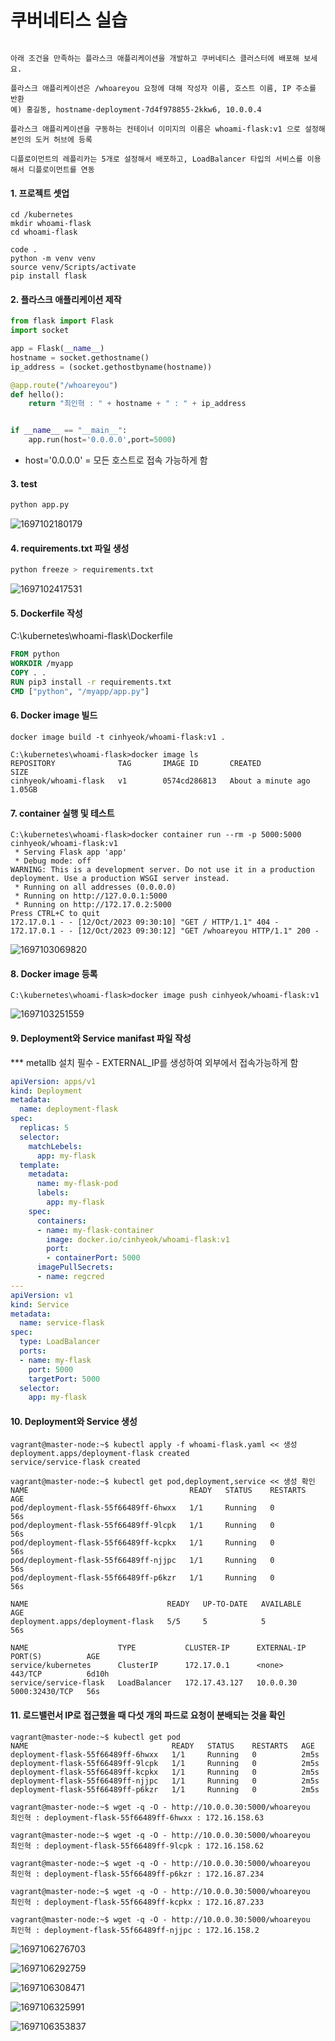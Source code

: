 # 쿠버네티스 실습

```

아래 조건을 만족하는 플라스크 애플리케이션을 개발하고 쿠버네티스 클러스터에 배포해 보세요. 

플라스크 애플리케이션은 /whoareyou 요청에 대해 작성자 이름, 호스트 이름, IP 주소를 반환
예) 홍길동, hostname-deployment-7d4f978855-2kkw6, 10.0.0.4

플라스크 애플리케이션을 구동하는 컨테이너 이미지의 이름은 whoami-flask:v1 으로 설정해 본인의 도커 허브에 등록

디플로이먼트의 레플리카는 5개로 설정해서 배포하고, LoadBalancer 타입의 서비스를 이용해서 디플로이먼트를 연동

```


#### 1. 프로젝트 셋업

```shell
cd /kubernetes
mkdir whoami-flask
cd whoami-flask

code .
python -m venv venv
source venv/Scripts/activate
pip install flask
```


#### 2. 플라스크 애플리케이션 제작

```python
from flask import Flask
import socket 

app = Flask(__name__)
hostname = socket.gethostname()
ip_address = (socket.gethostbyname(hostname))

@app.route("/whoareyou")
def hello():
    return "최인혁 : " + hostname + " : " + ip_address


if __name__ == "__main__":
    app.run(host='0.0.0.0',port=5000)
```
- host='0.0.0.0' = 모든 호스트로 접속 가능하게 함


#### 3. test

```python
python app.py
```

![1697102180179](image/README/1697102180179.png)

#### 4. requirements.txt 파일 생성
```python
python freeze > requirements.txt
```

![1697102417531](image/README/1697102417531.png)

#### 5. Dockerfile 작성

C:\kubernetes\whoami-flask\Dockerfile

```Dockerfile
FROM python
WORKDIR /myapp
COPY . .
RUN pip3 install -r requirements.txt
CMD ["python", "/myapp/app.py"]
```

#### 6. Docker image 빌드

```shell
docker image build -t cinhyeok/whoami-flask:v1 .
```

```shell
C:\kubernetes\whoami-flask>docker image ls
REPOSITORY              TAG       IMAGE ID       CREATED              SIZE
cinhyeok/whoami-flask   v1        0574cd286813   About a minute ago   1.05GB
```

#### 7. container 실행 및 테스트

```shell
C:\kubernetes\whoami-flask>docker container run --rm -p 5000:5000 cinhyeok/whoami-flask:v1
 * Serving Flask app 'app'
 * Debug mode: off
WARNING: This is a development server. Do not use it in a production deployment. Use a production WSGI server instead.
 * Running on all addresses (0.0.0.0)
 * Running on http://127.0.0.1:5000
 * Running on http://172.17.0.2:5000
Press CTRL+C to quit
172.17.0.1 - - [12/Oct/2023 09:30:10] "GET / HTTP/1.1" 404 -
172.17.0.1 - - [12/Oct/2023 09:30:12] "GET /whoareyou HTTP/1.1" 200 -
```

![1697103069820](image/README/1697103069820.png)


#### 8. Docker image 등록

```shell
C:\kubernetes\whoami-flask>docker image push cinhyeok/whoami-flask:v1
```

![1697103251559](image/README/1697103251559.png)



#### 9. Deployment와 Service manifast 파일 작성

*** metallb 설치 필수 - EXTERNAL_IP를 생성하여 외부에서 접속가능하게 함

```yaml
apiVersion: apps/v1
kind: Deployment
metadata:
  name: deployment-flask
spec:
  replicas: 5
  selector:
    matchLebels:
      app: my-flask
  template:
    metadata:
      name: my-flask-pod
      labels:
        app: my-flask
    spec:
      containers:
      - name: my-flask-container
        image: docker.io/cinhyeok/whoami-flask:v1
        port:
        - containerPort: 5000
      imagePullSecrets:
      - name: regcred
---
apiVersion: v1
kind: Service
metadata:
  name: service-flask
spec:
  type: LoadBalancer
  ports:
  - name: my-flask
    port: 5000
    targetPort: 5000
  selector:
    app: my-flask
```

#### 10. Deployment와 Service 생성

```shell
vagrant@master-node:~$ kubectl apply -f whoami-flask.yaml << 생성
deployment.apps/deployment-flask created
service/service-flask created

vagrant@master-node:~$ kubectl get pod,deployment,service << 생성 확인
NAME                                    READY   STATUS    RESTARTS   AGE
pod/deployment-flask-55f66489ff-6hwxx   1/1     Running   0          56s
pod/deployment-flask-55f66489ff-9lcpk   1/1     Running   0          56s
pod/deployment-flask-55f66489ff-kcpkx   1/1     Running   0          56s
pod/deployment-flask-55f66489ff-njjpc   1/1     Running   0          56s
pod/deployment-flask-55f66489ff-p6kzr   1/1     Running   0          56s

NAME                               READY   UP-TO-DATE   AVAILABLE   AGE
deployment.apps/deployment-flask   5/5     5            5           56s

NAME                    TYPE           CLUSTER-IP      EXTERNAL-IP   PORT(S)          AGE
service/kubernetes      ClusterIP      172.17.0.1      <none>        443/TCP          6d10h
service/service-flask   LoadBalancer   172.17.43.127   10.0.0.30     5000:32430/TCP   56s
```

#### 11. 로드밸런서 IP로 접근했을 때 다섯 개의 파드로 요청이 분배되는 것을 확인

```shell
vagrant@master-node:~$ kubectl get pod
NAME                                READY   STATUS    RESTARTS   AGE
deployment-flask-55f66489ff-6hwxx   1/1     Running   0          2m5s
deployment-flask-55f66489ff-9lcpk   1/1     Running   0          2m5s
deployment-flask-55f66489ff-kcpkx   1/1     Running   0          2m5s
deployment-flask-55f66489ff-njjpc   1/1     Running   0          2m5s
deployment-flask-55f66489ff-p6kzr   1/1     Running   0          2m5s
```

```shell
vagrant@master-node:~$ wget -q -O - http://10.0.0.30:5000/whoareyou
최인혁 : deployment-flask-55f66489ff-6hwxx : 172.16.158.63

vagrant@master-node:~$ wget -q -O - http://10.0.0.30:5000/whoareyou
최인혁 : deployment-flask-55f66489ff-9lcpk : 172.16.158.62

vagrant@master-node:~$ wget -q -O - http://10.0.0.30:5000/whoareyou
최인혁 : deployment-flask-55f66489ff-p6kzr : 172.16.87.234

vagrant@master-node:~$ wget -q -O - http://10.0.0.30:5000/whoareyou
최인혁 : deployment-flask-55f66489ff-kcpkx : 172.16.87.233

vagrant@master-node:~$ wget -q -O - http://10.0.0.30:5000/whoareyou
최인혁 : deployment-flask-55f66489ff-njjpc : 172.16.158.2
```

![1697106276703](image/README/1697106276703.png)

![1697106292759](image/README/1697106292759.png)

![1697106308471](image/README/1697106308471.png)

![1697106325991](image/README/1697106325991.png)

![1697106353837](image/README/1697106353837.png)

